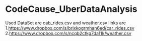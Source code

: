 # CodeCause_UberDataAnalysis
Used DataSet are cab_rides.csv and weather.csv 
links are 1.https://www.dropbox.com/s/brixkogrmhan6ed/car_rides.csv
          2.https://www.dropbox.com/s/ncqb2ctkg7da11k/weather.csv
